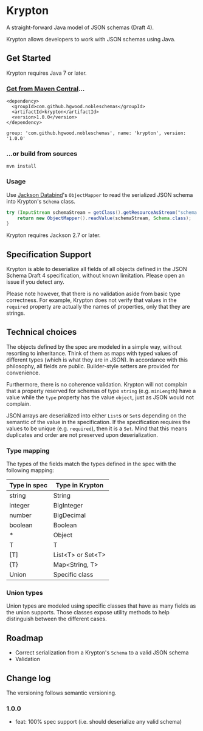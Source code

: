 # Krypton

A straight-forward Java model of JSON schemas (Draft 4).

Krypton allows developers to work with JSON schemas using Java.

## Get Started

Krypton requires Java 7 or later.

### [Get from Maven Central](http://search.maven.org/#search%7Cga%7C1%7Cg%3A%22com.github.hgwood.nobleschemas%22%20a%3A%22krypton%22)...

```
<dependency>
  <groupId>com.github.hgwood.nobleschemas</groupId>
  <artifactId>krypton</artifactId>
  <version>1.0.0</version>
</dependency>
```

```
group: 'com.github.hgwood.nobleschemas', name: 'krypton', version: '1.0.0'
```

### ...or build from sources

```
mvn install
```

### Usage

Use [Jackson Databind](https://github.com/FasterXML/jackson-databind/)'s
`ObjectMapper` to read the serialized JSON schema into Krypton's `Schema` class.

```java
try (InputStream schemaStream = getClass().getResourceAsStream("schema.json")) {
    return new ObjectMapper().readValue(schemaStream, Schema.class);
}
```

Krypton requires Jackson 2.7 or later.

## Specification Support

Krypton is able to deserialize all fields of all objects defined in the JSON
Schema Draft 4 specification, without known limitation. Please open an issue
if you detect any.

Please note however, that there is no validation aside from basic type
correctness. For example, Krypton does not verify that values in the `required`
property are actually the names of properties, only that they are strings.

## Technical choices

The objects defined by the spec are modeled in a simple way, without resorting
to inheritance. Think of them as maps with typed values of different types
(which is what they are in JSON). In accordance with this philosophy, all
fields are public. Builder-style setters are provided for convenience.

Furthermore, there is no coherence validation. Krypton will not complain that
a property reserved for schemas of type `string` (e.g. `minLength`) have a
value while the `type` property has the value `object`, just as JSON would not
complain.

JSON arrays are deserialized into either `List`s or `Set`s depending on the
semantic of the value in the specification. If the specification requires
the values to be unique (e.g. `required`), then it is a `Set`. Mind that this
means duplicates and order are not preserved upon deserialization.

### Type mapping

The types of the fields match the types defined in the spec with the following
mapping:

Type in spec | Type in Krypton
------------ | ----------------
string | String
integer | BigInteger
number | BigDecimal
boolean | Boolean
* | Object
T | T
[T] | List\<T\> or Set\<T\>
{T} | Map\<String, T\>
Union | Specific class

### Union types

Union types are modeled using specific classes that have as many fields as the
union supports. Those classes expose utility methods to help distinguish
between the different cases.

## Roadmap

- Correct serialization from a Krypton's `Schema` to a valid JSON schema
- Validation

## Change log

The versioning follows semantic versioning.

### 1.0.0

- feat: 100% spec support (i.e. should deserialize any valid schema)

